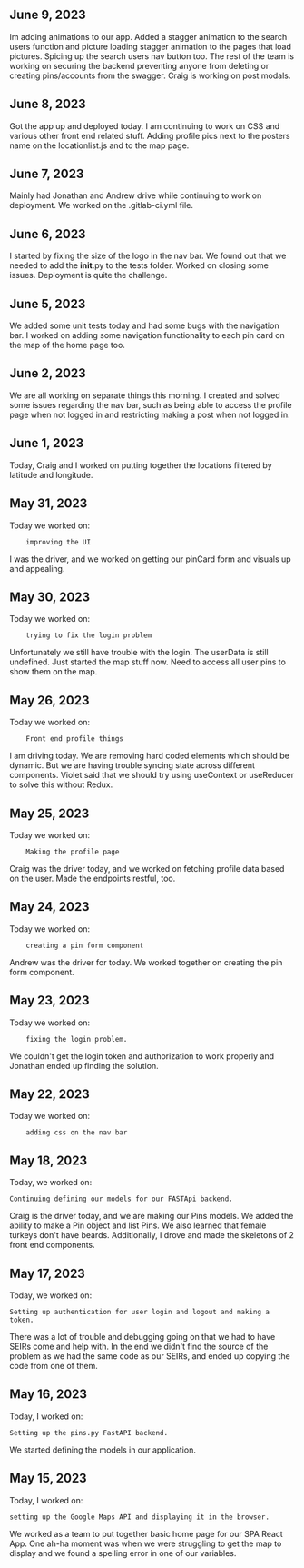 ## June 9, 2023

Im adding animations to our app. Added a stagger animation to the search users function and picture loading stagger animation to the pages that load pictures. Spicing up the search users nav button too. The rest of the team is working on securing the backend preventing anyone from deleting or creating pins/accounts from the swagger. Craig is working on post modals.

## June 8, 2023

Got the app up and deployed today. I am continuing to work on CSS and various other front end related stuff. Adding profile pics next to the posters name on the locationlist.js and to the map page.

## June 7, 2023

Mainly had Jonathan and Andrew drive while continuing to work on deployment. We worked on the .gitlab-ci.yml file.

## June 6, 2023

I started by fixing the size of the logo in the nav bar. We found out that we needed to add the __init__.py to the tests folder. Worked on closing some issues. Deployment is quite the challenge.

## June 5, 2023

We added some unit tests today and had some bugs with the navigation bar. I worked on adding some navigation functionality to each pin card on the map of the home page too.


## June 2, 2023

We are all working on separate things this morning. I created and solved some issues regarding the nav bar, such as being able to access the profile page when not logged in and restricting making a post when not logged in.

## June 1, 2023

Today, Craig and I worked on putting together the locations filtered by latitude and longitude.

## May 31, 2023

Today we worked on:

        improving the UI
I was the driver, and we worked on getting our pinCard form and visuals up and appealing.

## May 30, 2023

Today we worked on:

        trying to fix the login problem

Unfortunately we still have trouble with the login. The userData is still undefined. Just started the map stuff now. Need to access all user pins to show them on the map.

## May 26, 2023

Today we worked on:

        Front end profile things

I am driving today. We are removing hard coded elements which should be dynamic. But we are having trouble syncing state across different components. Violet said that we should try using useContext or useReducer to solve this without Redux.

## May 25, 2023

Today we worked on:

        Making the profile page

Craig was the driver today, and we worked on fetching profile data based on the user. Made the endpoints restful, too.

## May 24, 2023

Today we worked on:

        creating a pin form component

Andrew was the driver for today. We worked together on creating the pin form component.


## May 23, 2023

Today we worked on:

        fixing the login problem.

We couldn't get the login token and authorization to work properly and Jonathan ended up finding the solution.

## May 22, 2023

Today we worked on:

        adding css on the nav bar

##  May 18, 2023

Today, we worked on:

    Continuing defining our models for our FASTApi backend.

Craig is the driver today, and we are making our Pins models. We added the ability to make a Pin object and list Pins. We also learned that female turkeys don't have beards. Additionally, I drove and made the skeletons of 2 front end components.


## May 17, 2023

Today, we worked on:

    Setting up authentication for user login and logout and making a token.

There was a lot of trouble and debugging going on that we had to have SEIRs come and help with. In the end we didn't find the source of the problem as we had the same code as our SEIRs, and ended up copying the code from one of them.

## May 16, 2023

Today, I worked on:

    Setting up the pins.py FastAPI backend. 

We started defining the models in our application.

## May 15, 2023

Today, I worked on: 

    setting up the Google Maps API and displaying it in the browser.

We worked as a team to put together basic home page for our SPA React App. One ah-ha moment was when we were struggling to get  the map to display and we found a spelling error in one of our variables.